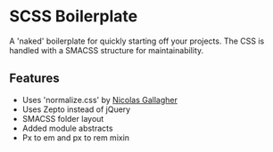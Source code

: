 SCSS Boilerplate
================

A 'naked' boilerplate for quickly starting off your projects. The CSS is handled with a SMACSS structure for maintainability.

## Features

* Uses 'normalize.css' by [Nicolas Gallagher](https://github.com/necolas)
* Uses Zepto instead of jQuery
* SMACSS folder layout
* Added module abstracts
* Px to em and px to rem mixin
